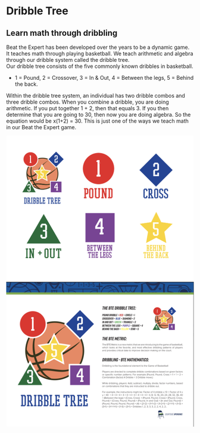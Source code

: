 # Dribble Tree

## Learn math through dribbling

Beat the Expert has been developed over the years to be a dynamic game.  It teaches math through playing basketball.  We teach arithmetic and algebra through our dribble system called the dribble tree.  
Our dribble tree consists of the five commonly known dribbles in basketball.  

- 1 = Pound, 2 = Crossover, 3 = In & Out, 4 = Between the legs, 5 = Behind the back.  

Within the dribble tree system, an individual has two dribble combos and three dribble combos.  When you combine a dribble, you are doing arithmetic.  If you put together 
1 + 2, then that equals 3.  If you then determine that you are going to 30, then now you are doing algebra.  So the equation would be x(1+2) = 30.  This is just one of the ways we teach math in our Beat the Expert game.

![Dribble Tree Intro](https://github.com/rashadwest/rashadwest.github.io/blob/master/_posts/Screen%20Shot%202020-08-30%20at%209.37.28%20PM.png?raw=true)
![Dribble Tree Explained](https://github.com/rashadwest/rashadwest.github.io/blob/master/_posts/Screen%20Shot%202020-08-30%20at%209.37.09%20PM.png?raw=true)
